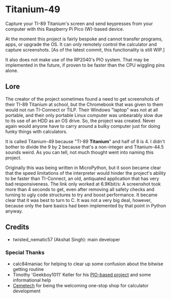 # Titanium-49

Capture your TI-89 Titanium's screen and send keypresses from your computer with this Raspberry Pi Pico (W)-based device.

At the moment this project is fairly bespoke and cannot transfer programs, apps, or upgrade the OS. It can *only* remotely control the calculator and capture screenshots. [As of the latest commit, this functionality is still WIP.]

It also does not make use of the RP2040's PIO system. That may be implemented in the future, if proven to be faster than the CPU wiggling pins alone.

## Lore

The creator of the project sometimes found a need to get screenshots of their TI-89 Titanium at school, but the Chromebook that was given to them would not run TI-Connect or TILP. Their Windows "laptop" was not at all portable, and their only portable Linux computer was unbearably slow due to its use of an HDD as an OS drive. So, the project was created. Never again would anyone have to carry around a bulky computer just for doing funky things with calculators.

It is called Titanium-49 because "TI-89 **Titanium**" and half of 8 is 4. I didn't bother to divide the 9 by 2 because that's a non-integer and Titanium-44.5 sounds weird. As you can tell, not much thought went into naming this project.

Originally this was being written in MicroPython, but it soon became clear that the speed limitations of the interpreter would hinder the project's ability to be faster than TI-Connect, an old, antiquated application that has very bad responsiveness. The link only worked at 6.9Kbit/s: A screenshot took more than 4 seconds to get, even after removing all safety checks and turning to ugly code structures to try and boost performance. It became clear that it was best to turn to C. It was not a very big deal, however, because only the bare basics had been implemented by that point in Python anyway.

## Credits

* twisted_nematic57 (Akshat Singh): main developer

### Special Thanks

* calc84maniac for helping to clear up some confusion about the bitwise getting routine
* Timothy 'Geekboy1011' Keller for his [PIO-based project](https://github.com/geekbozu/PicoSilverLink) and some informational help
* [Cemetech](https://cemetech.net) for being the welcoming one-stop shop for calculator development
